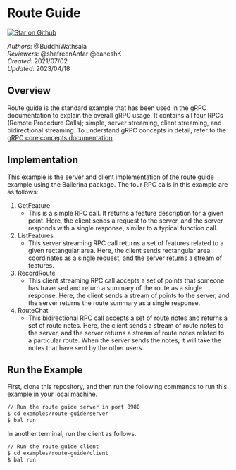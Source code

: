 # Route Guide

[![Star on Github](https://img.shields.io/badge/-Star%20on%20Github-blue?style=social&logo=github)](https://github.com/ballerina-platform/module-ballerina-grpc)

_Authors_: @BuddhiWathsala  
_Reviewers_: @shafreenAnfar @daneshK  
_Created_: 2021/07/02  
_Updated_: 2023/04/18

## Overview

Route guide is the standard example that has been used in the gRPC documentation to explain the overall gRPC usage. It contains all four RPCs (Remote Procedure Calls); simple, server streaming, client streaming, and bidirectional streaming. To understand gRPC concepts in detail, refer to the [gRPC core concepts documentation](https://grpc.io/docs/what-is-grpc/core-concepts/).

## Implementation

This example is the server and client implementation of the route guide example using the Ballerina package. The four RPC calls in this example are as follows:

1. GetFeature
   - This is a simple RPC call. It returns a feature description for a given point. Here, the client sends a request to the server, and the server responds with a single response, similar to a typical function call.
2. ListFeatures
   - This server streaming RPC call returns a set of features related to a given rectangular area. Here, the client sends rectangular area coordinates as a single request, and the server returns a stream of features.
3. RecordRoute
   - This client streaming RPC call accepts a set of points that someone has traversed and return a summary of the route as a single response. Here, the client sends a stream of points to the server, and the server returns the route summary as a single response.
4. RouteChat
   - This bidirectional RPC call accepts a set of route notes and returns a set of route notes. Here, the client sends a stream of route notes to the server, and the server returns a stream of route notes related to a particular route. When the server sends the notes, it will take the notes that have sent by the other users.

## Run the Example

First, clone this repository, and then run the following commands to run this example in your local machine.

```sh
// Run the route guide server in port 8980
$ cd examples/route-guide/server
$ bal run
```

In another terminal, run the client as follows.
```sh
// Run the route guide client
$ cd examples/route-guide/client
$ bal run
```
